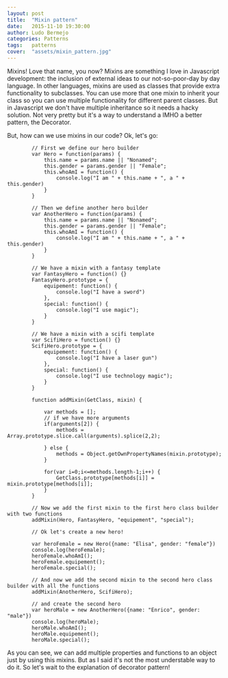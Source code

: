 ```yaml
---
layout: post
title:  "Mixin pattern"
date:   2015-11-10 19:30:00
author: Ludo Bermejo
categories: Patterns 
tags:	patterns 
cover:  "assets/mixin_pattern.jpg"
---
```


Mixins! Love that name, you now? Mixins are something I love in Javascript development: the inclusion of external ideas to our not-so-poor-day by day language. In other languages, mixins are used as classes that provide extra functionality to subclasses. You can use more that one mixin to inherit your class so you can use multiple functionality for different parent classes. But in Javascript we don't have multiple inheritance so it needs a hacky solution. Not very pretty but it's a way to understand a IMHO a better pattern, the Decorator. 
   
   But, how can we use mixins in our code? Ok, let's go:
   
            // First we define our hero builder
            var Hero = function(params) {
                this.name = params.name || "Nonamed";
                this.gender = params.gender || "Female";
                this.whoAmI = function() {
                    console.log("I am " + this.name + ", a " + this.gender)
                }
            }
        
            // Then we define another hero builder
            var AnotherHero = function(params) {
                this.name = params.name || "Nonamed";
                this.gender = params.gender || "Female";
                this.whoAmI = function() {
                    console.log("I am " + this.name + ", a " + this.gender)
                }
            }
        
            // We have a mixin with a fantasy template
            var FantasyHero = function() {}
            FantasyHero.prototype = {
                equipement: function() {
                    console.log("I have a sword")
                },
                special: function() {
                    console.log("I use magic");
                }
            }
        
            // We have a mixin with a scifi template
            var ScifiHero = function() {}
            ScifiHero.prototype = {
                equipement: function() {
                    console.log("I have a laser gun")
                },
                special: function() {
                    console.log("I use technology magic");
                }
            }
        
            function addMixin(GetClass, mixin) {
        
                var methods = [];
                // if we have more arguments
                if(arguments[2]) {
                    methods = Array.prototype.slice.call(arguments).splice(2,2);
        
                } else {
                    methods = Object.getOwnPropertyNames(mixin.prototype);
                }
        
                for(var i=0;i<=methods.length-1;i++) {
                    GetClass.prototype[methods[i]] = mixin.prototype[methods[i]];
                }
            }
        
            // Now we add the first mixin to the first hero class builder with two functions
            addMixin(Hero, FantasyHero, "equipement", "special");
        
            // Ok let's create a new hero!
        
            var heroFemale = new Hero({name: "Elisa", gender: "female"})
            console.log(heroFemale);
            heroFemale.whoAmI();
            heroFemale.equipement();
            heroFemale.special();
        
            // And now we add the second mixin to the second hero class builder with all the functions
            addMixin(AnotherHero, ScifiHero);
        
            // and create the second hero
            var heroMale = new AnotherHero({name: "Enrico", gender: "male"})
            console.log(heroMale);
            heroMale.whoAmI();
            heroMale.equipement();
            heroMale.special();

As you can see, we can add multiple properties and functions to an object just by using this mixins. But as I said it's not the most understable way to do it. So let's wait to the explanation of decorator pattern! 

